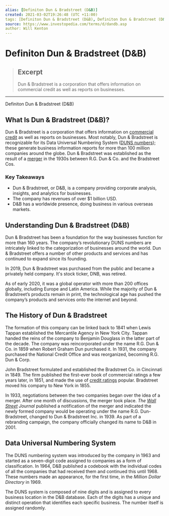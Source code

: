 ```yaml
---
alias: [Definiton Dun & Bradstreet (D&B)]
created: 2021-03-02T19:26:48 (UTC +11:00)
tags: [Definiton Dun & Bradstreet (D&B), Definiton Dun & Bradstreet (D&B)]
source: https://www.investopedia.com/terms/d/dandb.asp
author: Will Kenton
---
```


# Definiton Dun & Bradstreet (D&B)

> ## Excerpt
> Dun & Bradstreet is a corporation that offers information on commercial credit as well as reports on businesses.

---

Definiton Dun & Bradstreet (D&B)
## What Is Dun & Bradstreet (D&B)?

Dun & Bradstreet is a corporation that offers information on [commercial credit](https://www.investopedia.com/terms/c/commercial-credit.asp) as well as reports on businesses. Most notably, Dun & Bradstreet is recognizable for its Data Universal Numbering System ([DUNS numbers](https://www.investopedia.com/terms/d/dunsnumber.asp)); these generate business information reports for more than 100 million companies around the globe. Dun & Bradstreet was established as the result of a [merger](https://www.investopedia.com/terms/m/merger.asp) in the 1930s between R.G. Dun & Co. and the Bradstreet Cos.

### Key Takeaways

-   Dun & Bradstreet, or D&B, is a company providing corporate analysis, insights, and analytics for businesses.
-   The company has revenues of over $1 billion USD.
-   D&B has a worldwide presence, doing business in various overseas markets.

## Understanding Dun & Bradstreet (D&B)

Dun & Bradstreet has been a foundation for the way businesses function for more than 160 years. The company’s revolutionary DUNS numbers are intricately linked to the categorization of businesses around the world. Dun & Bradstreet offers a number of other products and services and has continued to expand since its founding.

In 2019, Dun & Bradstreet was purchased from the public and became a privately held company. It's stock ticker, DNB, was retired.

As of early 2020, it was a global operator with more than 200 offices globally, including Europe and Latin America. While the majority of Dun & Bradstreet’s products remain in print, the technological age has pushed the company’s products and services onto the internet and beyond.

## The History of Dun & Bradstreet

The formation of this company can be linked back to 1841 when Lewis Tappan established the Mercantile Agency in New York City. Tappan handed the reins of the company to Benjamin Douglass in the latter part of the decade. The company was reincorporated under the name R.G. Dun & Co. in 1859 when Robert Graham Dun purchased it. In 1931, the company purchased the National Credit Office and was reorganized, becoming R.G. Dun & Corp.

John Bradstreet formulated and established the Bradstreet Co. in Cincinnati in 1849. The firm published the first-ever book of commercial ratings a few years later, in 1851, and made the use of [credit ratings](https://www.investopedia.com/terms/c/creditrating.asp) popular. Bradstreet moved his company to New York in 1855.

In 1933, negotiations between the two companies began over the idea of a merger. After one month of discussions, the merger took place. _The [Wall Street](https://www.investopedia.com/terms/w/wallstreet.asp) Journal_ published a notification of the merger and indicated the newly formed company would be operating under the name R.G. Dun-Bradstreet, changed to Dun & Bradstreet Inc. in 1939. As part of a rebranding campaign, the company officially changed its name to D&B in 2001.

## Data Universal Numbering System

The DUNS numbering system was introduced by the company in 1963 and started as a seven-digit code assigned to companies as a form of classification. In 1964, D&B published a codebook with the individual codes of all the companies that had received them and continued this until 1968. These numbers made an appearance, for the first time, in the _Million Dollar Directory_ in 1969.

The DUNS system is composed of nine digits and is assigned to every business location in the D&B database. Each of the digits has a unique and distinct operation that identifies each specific business. The number itself is assigned randomly.
